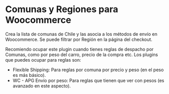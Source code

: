 # Comunas y Regiones para Woocommerce
Crea la lista de comunas de Chile y las asocia a los métodos de envío en Woocommerce. Se puede filtrar por Región en la página del checkout.

Recomiendo ocupar este plugin cuando tienes reglas de despacho por Comunas, como por peso del carro, precio de la compra etc.
Los plugins que puedes ocupar para reglas son:
- Flexible Shipping: Para reglas por comuna por precio y peso (en el peso es más básico). 
- WC - APG Envío por peso: Para reglas que tienen que ver con pesos (es avanzado en este aspecto).
